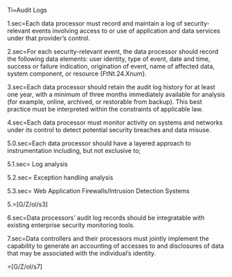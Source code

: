 Ti=Audit Logs 

1.sec=Each data processor must record and maintain a log of security-relevant events involving access to or use of application and data services under that provider’s control. 

2.sec=For each security-relevant event, the data processor should record the following data elements: user identity, type of event, date and time, success or failure indication, origination of event, name of affected data, system component, or resource {FtNt.24.Xnum}. 

3.sec=Each data processor should retain the audit log history for at least one year, with a minimum of three months immediately available for analysis (for example, online, archived, or restorable from backup). This best practice must be interpreted within the constraints of applicable law. 

4.sec=Each data processor must monitor activity on systems and networks under its control to detect potential security breaches and data misuse. 

5.0.sec=Each data processor should have a layered approach to instrumentation including, but not exclusive to; 

5.1.sec= Log analysis 

5.2.sec= Exception handling analysis 

5.3.sec= Web Application Firewalls/Intrusion Detection Systems 

5.=[G/Z/ol/s3]

6.sec=Data processors’ audit log records should be integratable with existing enterprise security monitoring tools. 

7.sec=Data controllers and their processors must jointly implement the capability to generate an accounting of accesses to and disclosures of data that may be associated with the individual’s identity. 

=[G/Z/ol/s7]
